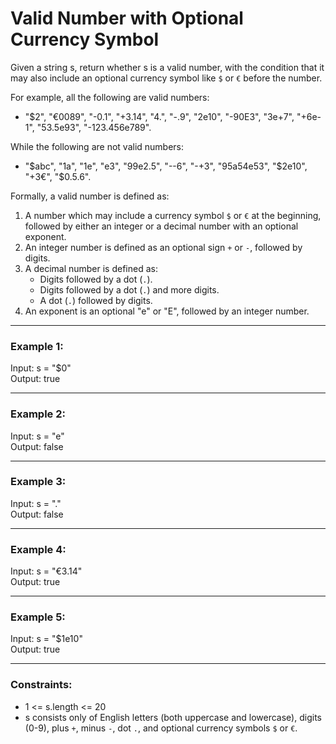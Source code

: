# Valid Number with Optional Currency Symbol


Given a string s, return whether s is a valid number, with the condition that it may also include an optional currency symbol like `$` or `€` before the number.

For example, all the following are valid numbers:

- "$2", "€0089", "-0.1", "+3.14", "4.", "-.9", "2e10", "-90E3", "3e+7", "+6e-1", "53.5e93", "-123.456e789".
  
While the following are not valid numbers:

- "$abc", "1a", "1e", "e3", "99e2.5", "--6", "-+3", "95a54e53", "$2e10", "+3€", "$0.5.6".

Formally, a valid number is defined as:

1. A number which may include a currency symbol `$` or `€` at the beginning, followed by either an integer or a decimal number with an optional exponent.
2. An integer number is defined as an optional sign `+` or `-`, followed by digits.
3. A decimal number is defined as:
    - Digits followed by a dot (`.`).
    - Digits followed by a dot (`.`) and more digits.
    - A dot (`.`) followed by digits.
4. An exponent is an optional "e" or "E", followed by an integer number.

---
### Example 1:

Input: s = "$0"  
Output: true  

---
### Example 2:

Input: s = "e"  
Output: false  

---
### Example 3:

Input: s = "."  
Output: false  

---
### Example 4:

Input: s = "€3.14"  
Output: true  

---
### Example 5:

Input: s = "$1e10"  
Output: true  

---
### Constraints:

- 1 <= s.length <= 20
- s consists only of English letters (both uppercase and lowercase), digits (0-9), plus `+`, minus `-`, dot `.`, and optional currency symbols `$` or `€`.